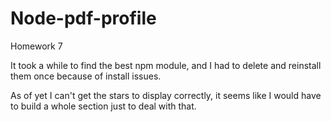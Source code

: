 # Node-pdf-profile
Homework 7


It took a while to find the best npm module, and I had to delete and reinstall them once because of install issues.

As of yet I can't get the stars to display correctly, it seems like I would have to build a whole section just to deal with that.

